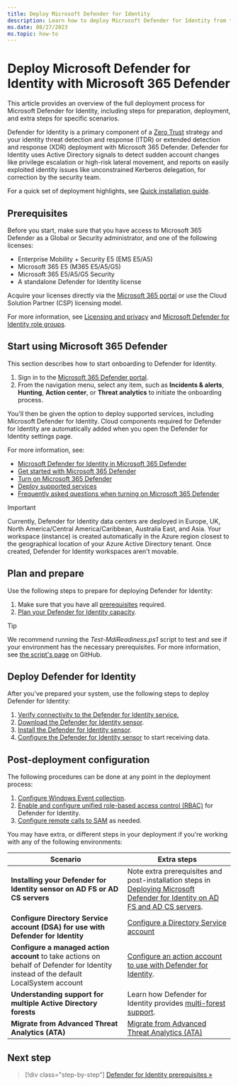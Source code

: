 ```yaml
---
title: Deploy Microsoft Defender for Identity
description: Learn how to deploy Microsoft Defender for Identity from the Microsoft 365 Defender portal.
ms.date: 08/27/2023
ms.topic: how-to
---
```


# Deploy Microsoft Defender for Identity with Microsoft 365 Defender

This article provides an overview of the full deployment process for Microsoft Defender for Identity, including steps for preparation, deployment, and extra steps for specific scenarios.

Defender for Identity is a primary component of a [Zero Trust](/security/zero-trust/zero-trust-overview) strategy and your identity threat detection and response (ITDR) or extended detection and response (XDR) deployment with Microsoft 365 Defender. Defender for Identity uses Active Directory signals to detect sudden account changes like privilege escalation or high-risk lateral movement, and reports on easily exploited identity issues like unconstrained Kerberos delegation, for correction by the security team.

For a quick set of deployment highlights, see [Quick installation guide](quick-installation-guide.md).

## Prerequisites

Before you start, make sure that you have access to Microsoft 365 Defender as a Global or Security administrator, and one of the following licenses:

- Enterprise Mobility + Security E5 (EMS E5/A5)
- Microsoft 365 E5 (M365 E5/A5/G5)
- Microsoft 365 E5/A5/G5 Security
- A standalone Defender for Identity license

Acquire your licenses directly via the [Microsoft 365 portal](https://www.microsoft.com/cloud-platform/enterprise-mobility-security-pricing) or use the Cloud Solution Partner (CSP) licensing model.

For more information, see [Licensing and privacy](/defender-for-identity/technical-faq#licensing-and-privacy) and [Microsoft Defender for Identity role groups](role-groups.md).

## Start using Microsoft 365 Defender

This section describes how to start onboarding to Defender for Identity.

1. Sign in to the [Microsoft 365 Defender portal](https://security.microsoft.com). 
1. From the navigation menu, select any item, such as **Incidents & alerts**, **Hunting**, **Action center**, or **Threat analytics** to initiate the onboarding process.

You'll then be given the option to deploy supported services, including Microsoft Defender for Identity. Cloud components required for Defender for Identity are automatically added when you open the Defender for Identity settings page.

For more information, see:

- [Microsoft Defender for Identity in Microsoft 365 Defender](/microsoft-365/security/defender/microsoft-365-security-center-mdi?bc=/defender-for-identity/breadcrumb/toc.json&toc=/defender-for-identity/TOC.json)
- [Get started with Microsoft 365 Defender](/microsoft-365/security/defender/get-started)
- [Turn on Microsoft 365 Defender](/microsoft-365/security/defender/m365d-enable)
- [Deploy supported services](/microsoft-365/security/defender/deploy-supported-services)
- [Frequently asked questions when turning on Microsoft 365 Defender](/microsoft-365/security/defender/m365d-enable-faq)

> [!IMPORTANT]
> Currently, Defender for Identity data centers are deployed in Europe, UK, North America/Central America/Caribbean, Australia East, and Asia. Your workspace (instance) is created automatically in the Azure region closest to the geographical location of your Azure Active Directory tenant. Once created, Defender for Identity workspaces aren't movable.

## Plan and prepare

Use the following steps to prepare for deploying Defender for Identity:

1. Make sure that you have all [prerequisites](prerequisites.md) required.
1. [Plan your Defender for Identity capacity](capacity-planning.md).

> [!TIP]
> We recommend running the *Test-MdiReadiness.ps1* script to test and see if your environment has the necessary prerequisites. For more information, see [the script's page](https://github.com/microsoft/Microsoft-Defender-for-Identity/tree/main/Test-MdiReadiness) on GitHub.
>

## Deploy Defender for Identity

After you've prepared your system, use the following steps to deploy Defender for Identity:

1. [Verify connectivity to the Defender for Identity service.](configure-proxy.md) <!--last part of proxy page-->
1. [Download the Defender for Identity sensor](download-sensor.md).
1. [Install the Defender for Identity sensor](install-sensor.md). <!--take proxy configuration command line and add it here-->
1. [Configure the Defender for Identity sensor](configure-sensor-settings.md) to start receiving data.

## Post-deployment configuration

The following procedures can be done at any point in the deployment process:

1. [Configure Windows Event collection](configure-windows-event-collection.md).
1. [Enable and configure unified role-based access control (RBAC)](role-groups.md) for Defender for Identity.
1. [Configure remote calls to SAM](remote-calls-sam.md) as needed.

You may have extra, or different steps in your deployment if you're working with any of the following environments:

<!--move this order in the toc, rewrite outside a table-->

|Scenario  |Extra steps  |
|---------|---------|
|**Installing your Defender for Identity sensor on AD FS or AD CS servers**     |  Note extra prerequisites and post-installation steps in [Deploying Microsoft Defender for Identity on AD FS and AD CS servers](active-directory-federation-services.md).      |
| **Configure Directory Service account (DSA) for use with Defender for Identity** | [Configure a Directory Service account](directory-service-accounts.md) |
| **Configure a managed action account** to take actions on behalf of Defender for Identity instead of the default LocalSystem account |[Configure an action account to use with Defender for Identity](manage-action-accounts.md).|
|**Understanding support for multiple Active Directory forests**     |  Learn how Defender for Identity provides [multi-forest support](multi-forest.md).       |
|**Migrate from Advanced Threat Analytics (ATA)**     |   [Migrate from Advanced Threat Analytics (ATA)](migrate-from-ata-overview.md)      |

## Next step

> [!div class="step-by-step"]
> [Defender for Identity prerequisites »](prerequisites.md)

